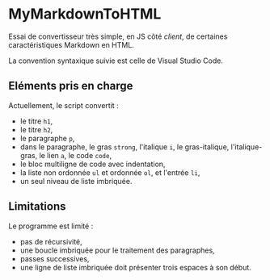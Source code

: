 # MyMarkdownToHTML

Essai de convertisseur très simple, en JS côté *client*, de certaines caractéristiques Markdown en HTML. 

La convention syntaxique suivie est celle de Visual Studio Code.

## Eléments pris en charge

Actuellement, le script convertit :
- le titre `h1`, 
- le titre `h2`,
- le paragraphe `p`,
- dans le paragraphe, le gras `strong`, l'italique `i`, le gras-italique, l'italique-gras, le lien `a`, le code `code`,
- le bloc multiligne de code avec indentation,
- la liste non ordonnée `ul` et ordonnée `ol`, et l'entrée `li`,
- un seul niveau de liste imbriquée.

## Limitations

Le programme est limité :
- pas de récursivité,
- une boucle imbriquée pour le traitement des paragraphes,
- passes successives,
- une ligne de liste imbriquée doit présenter trois espaces à son début.